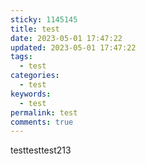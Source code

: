 ```yaml
---
sticky: 1145145
title: test
date: 2023-05-01 17:47:22
updated: 2023-05-01 17:47:22
tags:
  - test
categories:
  - test
keywords:
  - test
permalink: test
comments: true
---
```

testtesttest213